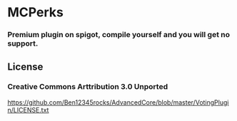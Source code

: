 # MCPerks

 ### Premium plugin on spigot, compile yourself and you will get no support.

## License
### Creative Commons Arttribution 3.0 Unported
https://github.com/Ben12345rocks/AdvancedCore/blob/master/VotingPlugin/LICENSE.txt
